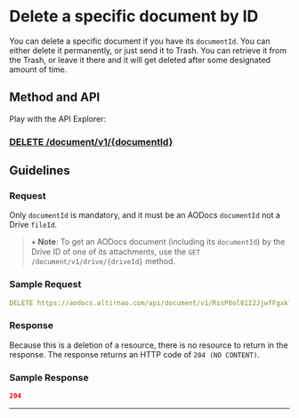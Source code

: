 # Delete a specific document by ID

You can delete a specific document if you have its ```documentId```. You can either delete it permanently, or just send it to Trash. You can retrieve it from the Trash, or leave it there and it will get deleted after some designated amount of time.

## Method and API

Play with the API Explorer:

### [DELETE /document/v1/{documentId}](/docs/aodocs-staging.altirnao.com/1/routes/document/v1/%7BdocumentId%7D/get)

## Guidelines

### Request

Only ```documentId``` is mandatory, and it must be an AODocs ```documentId``` not a Drive ```fileId```.

> ⭑   **Note**: To get an AODocs document (including its ```documentId```) by the Drive ID of one of its attachments, use the ```GET /document/v1/drive/{driveId}``` method.

### Sample Request

```yaml
DELETE https://aodocs.altirnao.com/api/document/v1/RssP0ol81I2JjwfFgxk?deleteMode=TRASH
```

### Response

Because this is a deletion of a resource, there is no resource to return in the response. The response returns an HTTP code of ```204 (NO CONTENT)```.

### Sample Response

```json
204
```
---
